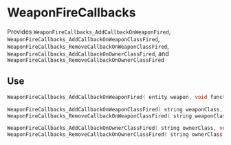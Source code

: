 # WeaponFireCallbacks

Provides `WeaponFireCallbacks_AddCallbackOnWeaponFired`, `WeaponFireCallbacks_AddCallbackOnWeaponClassFired`, `WeaponFireCallbacks_RemoveCallbackOnWeaponClassFired`, `WeaponFireCallbacks_AddCallbackOnOwnerClassFired`, and `WeaponFireCallbacks_RemoveCallbackOnOwnerClassFired`

## Use
```cpp
WeaponFireCallbacks_AddCallbackOnWeaponFired( entity weapon, void functionref( entity weapon, WeaponPrimaryAttackParams attackParams, var ammoUsed ) callback )

WeaponFireCallbacks_AddCallbackOnWeaponClassFired( string weaponClass, void functionref( entity weapon, WeaponPrimaryAttackParams attackParams, var ammoUsed ) callback )
WeaponFireCallbacks_RemoveCallbackOnWeaponClassFired( string weaponClass, void functionref( entity weapon, WeaponPrimaryAttackParams attackParams, var ammoUsed ) callback )

WeaponFireCallbacks_AddCallbackOnOwnerClassFired( string ownerClass, void functionref( entity weapon, WeaponPrimaryAttackParams attackParams, var ammoUsed ) callback )
WeaponFireCallbacks_RemoveCallbackOnOwnerClassFired( string ownerClass, void functionref( entity weapon, WeaponPrimaryAttackParams attackParams, var ammoUsed ) callback )
```

